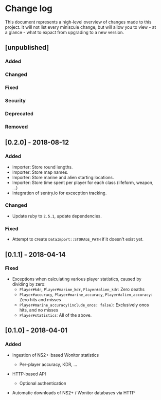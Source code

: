 # Change log

This document represents a high-level overview of changes made to this project.
It will not list every miniscule change, but will allow you to view - at a
glance - what to expact from upgrading to a new version.

## [unpublished]

### Added

### Changed

### Fixed

### Security

### Deprecated

### Removed


## [0.2.0] - 2018-08-12

### Added

- Importer: Store round lengths.
- Importer: Store map names.
- Importer: Store marine and alien starting locations.
- Importer: Store time spent per player for each class (lifeform, weapon, ...)
- Integration of sentry.io for excecption tracking.

### Changed

- Update ruby to `2.5.1`, update dependencies.

### Fixed

- Attempt to create `DataImport::STORAGE_PATH` if it doesn't exist yet.


## [0.1.1] - 2018-04-14

### Fixed

- Exceptions when calculating various player statistics, caused by dividing by zero:
  - `Player#kdr`, `Player#marine_kdr`, `Player#alien_kdr`: Zero deaths
  - `Player#accuracy`, `Player#marine_accuracy`, `Player#alien_accuracy`: Zero
    hits and misses
  - `Player#marine_accuracy(include_onos: false)`: Exclusively onos hits, and
    no misses
  - `Player#statistics`: All of the above.


## [0.1.0] - 2018-04-01

### Added

- Ingestion of NS2+-based Wonitor statistics
  - Per-player accuracy, KDR, ...

- HTTP-based API
  - Optional authentication

- Automatic downloads of NS2+ / Wonitor databases via HTTP

